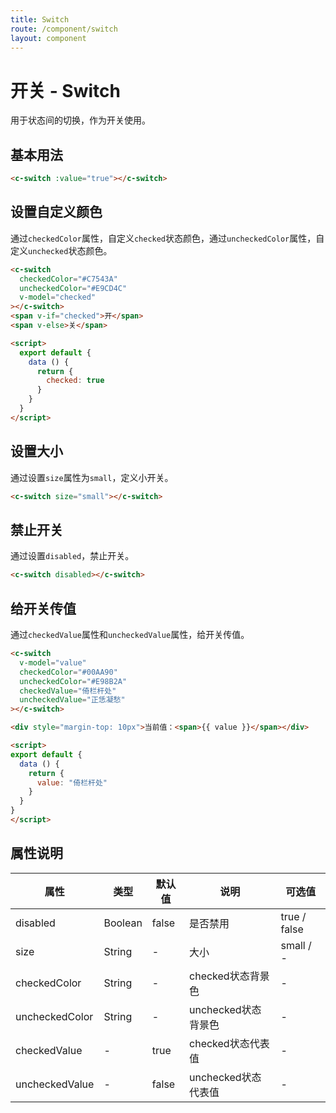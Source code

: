 ```yaml
---
title: Switch
route: /component/switch
layout: component
---
```


# 开关 - Switch
用于状态间的切换，作为开关使用。


## 基本用法

```html
<c-switch :value="true"></c-switch>
```

## 设置自定义颜色
通过`checkedColor`属性，自定义`checked`状态颜色，通过`uncheckedColor`属性，自定义`unchecked`状态颜色。
```html
<c-switch
  checkedColor="#C7543A"
  uncheckedColor="#E9CD4C"
  v-model="checked"
></c-switch>
<span v-if="checked">开</span>
<span v-else>关</span>

<script>
  export default {
    data () {
      return {
        checked: true
      }
    }
  }
</script>
```

## 设置大小
通过设置`size`属性为`small`，定义小开关。

```html
<c-switch size="small"></c-switch>
```

## 禁止开关
通过设置`disabled`，禁止开关。

```html
<c-switch disabled></c-switch>
```

## 给开关传值
通过`checkedValue`属性和`uncheckedValue`属性，给开关传值。

```html
<c-switch
  v-model="value"
  checkedColor="#00AA90"
  uncheckedColor="#E98B2A"
  checkedValue="倚栏杆处"
  uncheckedValue="正恁凝愁"
></c-switch>

<div style="margin-top: 10px">当前值：<span>{{ value }}</span></div>

<script>
export default {
  data () {
    return {
      value: "倚栏杆处"
    }
  }
}
</script>
```

## 属性说明

| 属性 | 类型 | 默认值 | 说明 | 可选值 |
|-----|------|-------|-----|-------|
| disabled | Boolean | false | 是否禁用 | true / false |
| size | String | - | 大小 | small / - |
| checkedColor | String | - | checked状态背景色 | - |
| uncheckedColor | String | - | unchecked状态背景色 | - |
| checkedValue | - | true | checked状态代表值 | - |
| uncheckedValue | - | false | unchecked状态代表值 | - |
